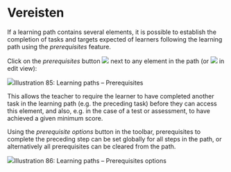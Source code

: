 # Vereisten

If a learning path contains several elements, it is possible to establish the completion of tasks and targets expected of learners following the learning path using the _prerequisites_ feature.

Click on the _prerequisites_ button ![](../../.gitbook/assets/graphics46%20%283%29.png) next to any element in the path \(or ![](../../.gitbook/assets/graphics41%20%283%29.png) in edit view\):

![](../../.gitbook/assets/graphics43%20%281%29.png)Illustration 85: Learning paths – Prerequisites

This allows the teacher to require the learner to have completed another task in the learning path \(e.g. the preceding task\) before they can access this element, and also, e.g. in the case of a test or assessment, to have achieved a given minimum score.

Using the _prerequisite options_ button in the toolbar, prerequisites to complete the preceding step can be set globally for all steps in the path, or alternatively all prerequisites can be cleared from the path.

![](../../.gitbook/assets/graphics45%20%281%29.png)Illustration 86: Learning paths – Prerequisites options

